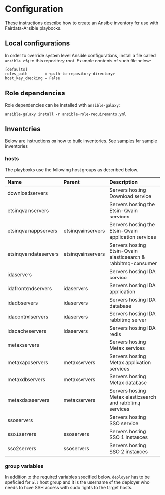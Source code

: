# Configuration

These instructions describe how to create an Ansible inventory for use with Fairdata-Ansible playbooks.

## Local configurations

In order to override system level Ansible configurations, install a file called `ansible.cfg` to this repository root.
Example contents of such file below:

```
[defaults]
roles_path        = <path-to-repository-directory>
host_key_checking = False
```

## Role dependencies

Role dependencies can be installed with `ansible-galaxy`:

```
ansible-galaxy install -r ansible-role-requirements.yml
```

## Inventories

Below are instructions on how to build inventories. See [samples](/samples/inventories) for sample inventories

### hosts

The playbooks use the following host groups as described below.

| Name                  | Parent            | Description                                                   |
|:----------------      |:------------      |:------------------------------------------------------------- |
| downloadservers       |                   | Servers hosting Download service                              |
| etsinqvainservers     |                   | Servers hosting the Etsin-Qvain services                      |
| etsinqvainappservers  | etsinqvainservers | Servers hosting the Etsin-Qvain application services          |
| etsinqvaindataservers | etsinqvainservers | Servers hosting Etsin-Qvain elasticsearch & rabbitmq-consumer |
| idaservers            |                   | Servers hosting IDA service                                   |
| idafrontendservers         | idaservers        | Servers hosting IDA application                               |
| idadbservers          | idaservers        | Servers hosting IDA database                                  |
| idacontrolservers        | idaservers        | Servers hosting IDA rabbitmq server                           |
| idacacheservers       | idaservers        | Servers hosting IDA redis                                     |
| metaxservers          |                   | Servers hosting Metax services                                |
| metaxappservers       | metaxservers      | Servers hosting Metax application services                    |
| metaxdbservers        | metaxservers      | Servers hosting Metax database                                |
| metaxdataservers      | metaxservers      | Servers hosting Metax elasticsearch and rabbitmq services     |
| ssoservers            |                   | Servers hosting SSO service                                   |
| sso1servers           | ssoservers        | Servers hosting SSO 1 instances                               |
| sso2servers           | ssoservers        | Servers hosting SSO 2 instances                               |


### group variables

In addition to the required variables specified below, `deployer` has to be speficied for `all` host group and it is
the username of the deployer who needs to have SSH access with sudo rights to the target hosts.
